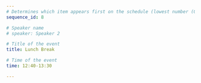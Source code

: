```yaml
---
# Determines which item appears first on the schedule (lowest number (0) appears first)
sequence_id: 8

# Speaker name
# speaker: Speaker 2

# Title of the event
title: Lunch Break

# Time of the event
time: 12:40-13:30

---
```

